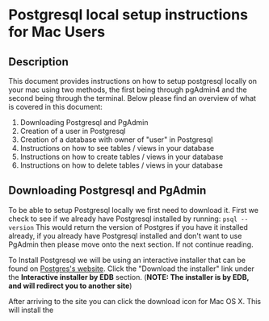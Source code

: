 # Postgresql local setup instructions for Mac Users

## Description
This document provides instructions on how to setup postgresql locally on your mac using two methods, the first being through pgAdmin4 and the second being through the terminal. Below please find an overview of what is covered in this document:
1. Downloading Postgresql and PgAdmin
2. Creation of a user in Postgresql
3. Creation of a database with owner of "user" in Postgresql 
4. Instructions on how to see tables / views in your database
5. Instructions on how to create tables / views in your database
6. Instructions on how to delete tables / views in your database

## Downloading Postgresql and PgAdmin
To be able to setup Postgresql locally we first need to download it. First we check to see if we already have Postgresql installed by running: ```psql --version``` This would return the version of Postgres if you have it installed already, if you already have Postgresql installed and don't want to use PgAdmin then please move onto the next section. If not continue reading.

To Install Postgresql we will be using an interactive installer that can be found on [Postgres's website](https://www.postgresql.org/download/macosx/). Click the "Download the installer" link under the **Interactive installer by EDB** section. (**NOTE: The installer is by EDB, and will redirect you to another site**)

After arriving to the site you can click the download icon for Mac OS X. This will install the 
